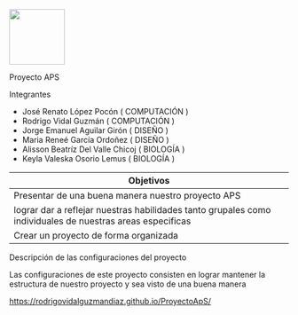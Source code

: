 <img width=100px; src="https://jefuentes80.github.io/starup_scl/img/logo_SCL%20(3).png">

Proyecto APS



Integrantes

- José Renato López Pocón ( COMPUTACIÓN )
- Rodrigo Vidal Guzmán ( COMPUTACIÓN )
- Jorge Emanuel Aguilar Girón ( DISEÑO )
- Maria Reneé García Ordoñez ( DISEÑO )
- Alisson Beatríz Del Valle Chicoj ( BIOLOGÍA )
- Keyla Valeska Osorio Lemus ( BIOLOGÍA )


| Objetivos|
| ------------ |
| Presentar de una buena manera nuestro proyecto APS  |
| lograr dar a reflejar nuestras habilidades tanto grupales como individuales de nuestras areas especificas  |
| Crear un proyecto de forma organizada  |




Descripción de las configuraciones del proyecto

Las configuraciones de este proyecto consisten en lograr mantener la estructura de nuestro proyecto y sea visto de una buena manera



https://rodrigovidalguzmandiaz.github.io/ProyectoApS/
